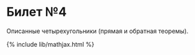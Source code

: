 # Билет №4
Описанные четырехугольники (прямая и обратная теоремы).




{% include lib/mathjax.html %}